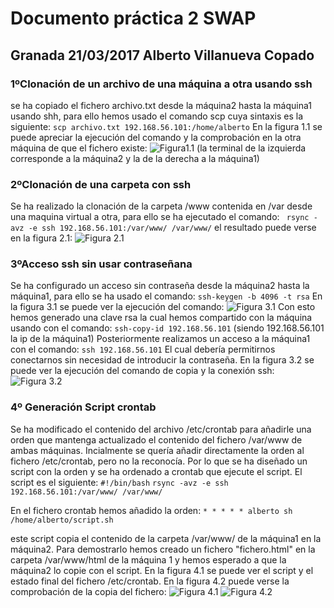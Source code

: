 # Documento práctica 2 SWAP
## Granada 21/03/2017 Alberto Villanueva Copado

### 1ºClonación de un archivo de una máquina a otra usando ssh
se ha copiado el fichero archivo.txt desde la máquina2 hasta la máquina1 usando shh, para ello hemos usado el comando scp cuya sintaxis es la siguiente:
`scp archivo.txt 192.168.56.101:/home/alberto`
En la figura 1.1 se puede apreciar la ejecución del comando y la comprobación en la otra máquina de que el fichero existe:
![Figura1.1](http://i.imgur.com/RWozKVS.png "Figura 1.1")
(la terminal de la izquierda corresponde a la máquina2 y la de la derecha a la máquina1)

### 2ºClonación de una carpeta con ssh
Se ha realizado la clonación de la carpeta /www contenida en /var desde una maquina virtual a otra, para ello se ha ejecutado el comando:
` rsync -avz -e ssh 192.168.56.101:/var/www/ /var/www/`
el resultado puede verse en la figura 2.1:
![Figura 2.1](http://i.imgur.com/h9HS8Xg.png "Figura 2.1")

### 3ºAcceso ssh sin usar contraseñana
Se ha configurado un acceso sin contraseña desde la máquina2 hasta la máquina1, para ello se ha usado el comando:
`ssh-keygen -b 4096 -t rsa`
En la figura 3.1 se puede ver la ejecución del comando:
![Figura 3.1](http://i.imgur.com/xkgpd9r.png "Figura 3.1")
Con esto hemos generado una clave rsa la cual hemos compartido con la máquina usando con el comando:
`ssh-copy-id 192.168.56.101` (siendo 192.168.56.101 la ip de la máquina1)
Posteriormente realizamos un acceso a la máquina1 con el comando:
`ssh 192.168.56.101`
El cual debería permitirnos conectarnos sin necesidad de introducir la contraseña. En la figura 3.2 se puede ver la ejecución del comando de copia y la conexión ssh:
![Figura 3.2](http://i.imgur.com/g702WXz.png "Figura 3.2")

### 4º Generación Script crontab
Se ha modificado el contenido del archivo /etc/crontab para añadirle una orden que mantenga actualizado el contenido del fichero /var/www de ambas máquinas. Incialmente se quería añadir directamente la orden al fichero /etc/crontab, pero no la reconocía. Por lo que se ha diseñado un script con la orden y se ha ordenado a crontab que ejecute el script. El script es el siguiente:
`#!/bin/bash`
`rsync -avz -e ssh 192.168.56.101:/var/www/ /var/www/`

En el fichero crontab hemos añadido la orden:
`* * * * * alberto sh /home/alberto/script.sh`

este script copia el contenido de la carpeta /var/www/ de la máquina1 en la máquina2. Para demostrarlo hemos creado un fichero "fichero.html" en la carpeta /var/www/html de la máquina 1 y hemos esperado a que la máquina2 lo copie con el script. En la figura 4.1 se puede ver el script y el estado final del fichero /etc/crontab. En la figura 4.2 puede verse la comprobación de la copia del fichero:
![Figura 4.1](http://i.imgur.com/DHlIy4P.png "Figura 4.1")
![Figura 4.2](http://i.imgur.com/zSHb0pX.png "Figura 4.2")


